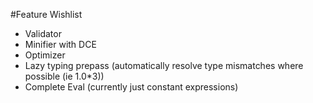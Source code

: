 #Feature Wishlist

- Validator
- Minifier with DCE
- Optimizer
- Lazy typing prepass (automatically resolve type mismatches where possible (ie 1.0*3))
- Complete Eval (currently just constant expressions)
